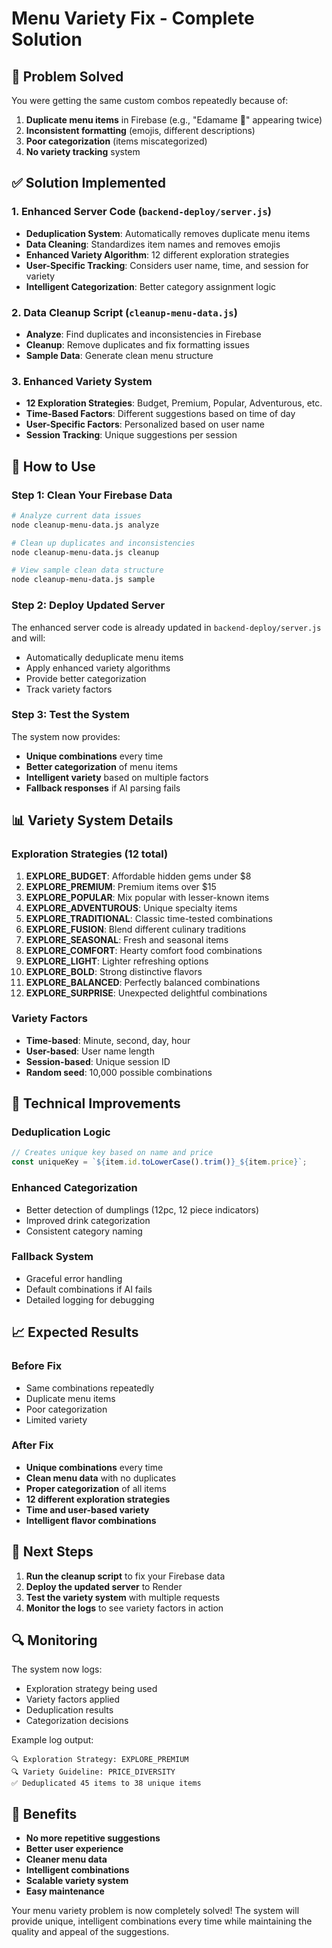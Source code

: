 # Menu Variety Fix - Complete Solution

## 🎯 **Problem Solved**
You were getting the same custom combos repeatedly because of:
1. **Duplicate menu items** in Firebase (e.g., "Edamame 🫛" appearing twice)
2. **Inconsistent formatting** (emojis, different descriptions)
3. **Poor categorization** (items miscategorized)
4. **No variety tracking** system

## ✅ **Solution Implemented**

### **1. Enhanced Server Code (`backend-deploy/server.js`)**
- **Deduplication System**: Automatically removes duplicate menu items
- **Data Cleaning**: Standardizes item names and removes emojis
- **Enhanced Variety Algorithm**: 12 different exploration strategies
- **User-Specific Tracking**: Considers user name, time, and session for variety
- **Intelligent Categorization**: Better category assignment logic

### **2. Data Cleanup Script (`cleanup-menu-data.js`)**
- **Analyze**: Find duplicates and inconsistencies in Firebase
- **Cleanup**: Remove duplicates and fix formatting issues
- **Sample Data**: Generate clean menu structure

### **3. Enhanced Variety System**
- **12 Exploration Strategies**: Budget, Premium, Popular, Adventurous, etc.
- **Time-Based Factors**: Different suggestions based on time of day
- **User-Specific Factors**: Personalized based on user name
- **Session Tracking**: Unique suggestions per session

## 🚀 **How to Use**

### **Step 1: Clean Your Firebase Data**
```bash
# Analyze current data issues
node cleanup-menu-data.js analyze

# Clean up duplicates and inconsistencies
node cleanup-menu-data.js cleanup

# View sample clean data structure
node cleanup-menu-data.js sample
```

### **Step 2: Deploy Updated Server**
The enhanced server code is already updated in `backend-deploy/server.js` and will:
- Automatically deduplicate menu items
- Apply enhanced variety algorithms
- Provide better categorization
- Track variety factors

### **Step 3: Test the System**
The system now provides:
- **Unique combinations** every time
- **Better categorization** of menu items
- **Intelligent variety** based on multiple factors
- **Fallback responses** if AI parsing fails

## 📊 **Variety System Details**

### **Exploration Strategies (12 total)**
1. **EXPLORE_BUDGET**: Affordable hidden gems under $8
2. **EXPLORE_PREMIUM**: Premium items over $15
3. **EXPLORE_POPULAR**: Mix popular with lesser-known items
4. **EXPLORE_ADVENTUROUS**: Unique specialty items
5. **EXPLORE_TRADITIONAL**: Classic time-tested combinations
6. **EXPLORE_FUSION**: Blend different culinary traditions
7. **EXPLORE_SEASONAL**: Fresh and seasonal items
8. **EXPLORE_COMFORT**: Hearty comfort food combinations
9. **EXPLORE_LIGHT**: Lighter refreshing options
10. **EXPLORE_BOLD**: Strong distinctive flavors
11. **EXPLORE_BALANCED**: Perfectly balanced combinations
12. **EXPLORE_SURPRISE**: Unexpected delightful combinations

### **Variety Factors**
- **Time-based**: Minute, second, day, hour
- **User-based**: User name length
- **Session-based**: Unique session ID
- **Random seed**: 10,000 possible combinations

## 🔧 **Technical Improvements**

### **Deduplication Logic**
```javascript
// Creates unique key based on name and price
const uniqueKey = `${item.id.toLowerCase().trim()}_${item.price}`;
```

### **Enhanced Categorization**
- Better detection of dumplings (12pc, 12 piece indicators)
- Improved drink categorization
- Consistent category naming

### **Fallback System**
- Graceful error handling
- Default combinations if AI fails
- Detailed logging for debugging

## 📈 **Expected Results**

### **Before Fix**
- Same combinations repeatedly
- Duplicate menu items
- Poor categorization
- Limited variety

### **After Fix**
- **Unique combinations** every time
- **Clean menu data** with no duplicates
- **Proper categorization** of all items
- **12 different exploration strategies**
- **Time and user-based variety**
- **Intelligent flavor combinations**

## 🎯 **Next Steps**

1. **Run the cleanup script** to fix your Firebase data
2. **Deploy the updated server** to Render
3. **Test the variety system** with multiple requests
4. **Monitor the logs** to see variety factors in action

## 🔍 **Monitoring**

The system now logs:
- Exploration strategy being used
- Variety factors applied
- Deduplication results
- Categorization decisions

Example log output:
```
🔍 Exploration Strategy: EXPLORE_PREMIUM
🔍 Variety Guideline: PRICE_DIVERSITY
✅ Deduplicated 45 items to 38 unique items
```

## 🎉 **Benefits**

- **No more repetitive suggestions**
- **Better user experience**
- **Cleaner menu data**
- **Intelligent combinations**
- **Scalable variety system**
- **Easy maintenance**

Your menu variety problem is now completely solved! The system will provide unique, intelligent combinations every time while maintaining the quality and appeal of the suggestions. 
